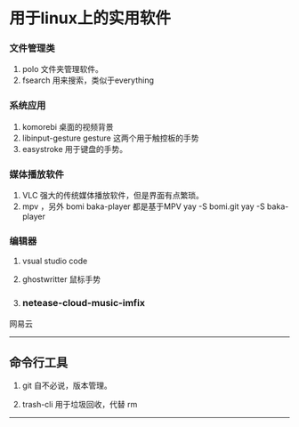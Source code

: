 # 用于linux上的实用软件 

### 文件管理类
1. polo
 文件夹管理软件。 
2. fsearch 
用来搜索，类似于everything

### 系统应用
1. komorebi
桌面的视频背景
2. libinput-gesture  gesture
这两个用于触控板的手势
3. easystroke
用于键盘的手势。

### 媒体播放软件 
1. VLC
强大的传统媒体播放软件，但是界面有点繁琐。
2. mpv ，另外 bomi baka-player 都是基于MPV
yay -S bomi.git
yay -S baka-player 

### 编辑器
1. vsual studio code
2. ghostwritter
鼠标手势

4. ### netease-cloud-music-imfix
网易云 



------
## 命令行工具

1. git
自不必说，版本管理。

1. trash-cli 
用于垃圾回收，代替 rm 

------
